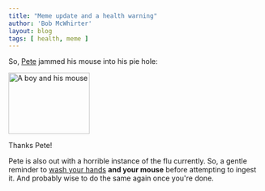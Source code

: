 ```yaml
---
title: "Meme update and a health warning"
author: 'Bob McWhirter'
layout: blog
tags: [ health, meme ]
---
```

So, <a title="Pete's blog" href="http://osi.fotap.org/">Pete</a> jammed his mouse into his pie hole:

<a href="http://www.flickr.com/photos/osi/368175709/">
  <img width="160" height="121" title="A boy and his mouse" alt="A boy and his mouse" src="/blog/assets/368175709_2b8723e183.jpg?v=0"/>
</a>

Thanks Pete!

Pete is also out with a horrible instance of the flu currently.  So, a gentle reminder to <a title="How to wash your hands" href="http://www.ehow.com/how_12779_wash-hands.html">wash your hands</a> <strong>and your mouse</strong> before attempting to ingest it.  And probably wise to do the same again once you're done.
